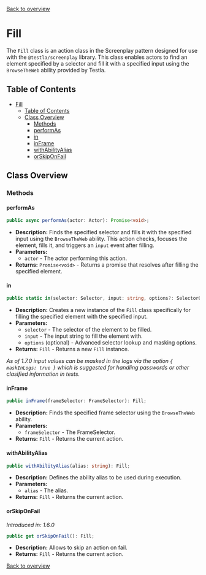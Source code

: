 [Back to overview](../../screenplay_elements.md)

# Fill

The `Fill` class is an action class in the Screenplay pattern designed for use with the `@testla/screenplay` library. This class enables actors to find an element specified by a selector and fill it with a specified input using the `BrowseTheWeb` ability provided by Testla.

## Table of Contents

- [Fill](#fill)
  - [Table of Contents](#table-of-contents)
  - [Class Overview](#class-overview)
    - [Methods](#methods)
    - [performAs](#performas)
    - [in](#in)
    - [inFrame](#inframe)
    - [withAbilityAlias](#withabilityalias)
    - [orSkipOnFail](#orskiponfail)

## Class Overview

### Methods

#### performAs

```typescript
public async performAs(actor: Actor): Promise<void>;
```

- **Description:** Finds the specified selector and fills it with the specified input using the `BrowseTheWeb` ability. This action checks, focuses the element, fills it, and triggers an `input` event after filling.
- **Parameters:**
  - `actor` - The actor performing this action.
- **Returns:** `Promise<void>` - Returns a promise that resolves after filling the specified element.

#### in

```typescript
public static in(selector: Selector, input: string, options?: SelectorOptions & Maskable): Fill;
```

- **Description:** Creates a new instance of the `Fill` class specifically for filling the specified element with the specified input.
- **Parameters:**
  - `selector` - The selector of the element to be filled.
  - `input` - The input string to fill the element with.
  - `options` (optional) - Advanced selector lookup and masking options.
- **Returns:** `Fill` - Returns a new `Fill` instance.

*As of 1.7.0 input values can be masked in the logs via the option `{ maskInLogs: true }` which is suggested for handling passwords or other clasified information in tests.*

#### inFrame

```typescript
public inFrame(frameSelector: FrameSelector): Fill;
```

- **Description:** Finds the specified frame selector using the `BrowseTheWeb` ability.
- **Parameters:**
  - `frameSelector` - The FrameSelector.
- **Returns:** `Fill` - Returns the current action.

#### withAbilityAlias

```typescript
public withAbilityAlias(alias: string): Fill;
```

- **Description:** Defines the ability alias to be used during execution.
- **Parameters:**
  - `alias` - The alias.
- **Returns:** `Fill` - Returns the current action.

#### orSkipOnFail

*Introduced in: 1.6.0*

```typescript
public get orSkipOnFail(): Fill;
```

- **Description:** Allows to skip an action on fail.
- **Returns:** `Fill` - Returns the current action.

[Back to overview](../../screenplay_elements.md)